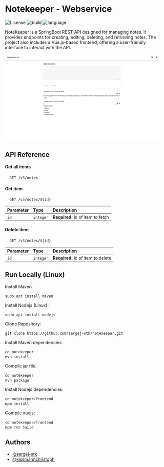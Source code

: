# Notekeeper - Webservice

![License](https://img.shields.io/github/license/sergej-stk/notekeeper?style=flat-square&color=green")
![build](https://img.shields.io/github/actions/workflow/status/sergej-stk/notekeeper/main.yml?branch=main")
![language](https://img.shields.io/github/languages/top/sergej-stk/notekeeper)

NoteKeeper is a SpringBoot REST API designed for managing notes. It provides endpoints for creating, editing, deleting, and retrieving notes. The project also includes a Vue.js-based frontend, offering a user-friendly interface to interact with the API.

![Frontend](/res-readme/Frontend.png)

## API Reference

#### Get all items

```http
  GET /v3/notes
```

#### Get item

```http
  GET /v3/notes/${id}
```

| Parameter | Type     | Description                       |
| :-------- | :------- | :-------------------------------- |
| `id`      | `integer` | **Required**. Id of item to fetch |

#### Delete item

```http
  GET /v3/notes/${id}
```

| Parameter | Type     | Description                       |
| :-------- | :------- | :-------------------------------- |
| `id`      | `integer` | **Required**. Id of item to delete |

## Run Locally (Linux)

Install Maven

```CMD
sudo apt install maven
````

Install Nodejs (Linux):
```CMD
sudo apt install nodejs
````

Clone Repository:
```CMD
git clone https://github.com/sergej-stk/notekeeper.git
````

Install Maven dependencies:
```CMD
cd notekeeper
mvn install
````

Compile jar file:
```CMD
cd notekeeper
mvn package
````

Install Nodejs dependencies:
```CMD
cd notekeeper/frontend
npm install
````

Compile vuejs:
```CMD
cd notekeeper/frontend
npm run build
````


## Authors
- [@sergej-stk](https://github.com/sergej-stk)
- [@kissmannchristoph](https://github.com/kissmannchristoph)
